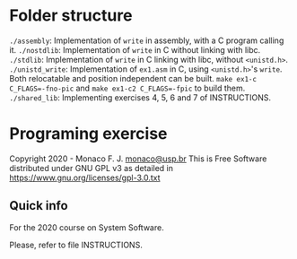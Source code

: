 # Folder structure  
`./assembly`:       Implementation of `write` in assembly, with a C program calling it.
`./nostdlib`:       Implementation of `write` in C without linking with libc.  
`./stdlib`:         Implementation of `write` in C linking with libc, without `<unistd.h>`.
`./unistd_write`:   Implementation of `ex1.asm` in C, using `<unistd.h>`'s `write`. Both relocatable and position independent can be built. `make ex1-c C_FLAGS=-fno-pic` and `make ex1-c2 C_FLAGS=-fpic` to build them.  
`./shared_lib`:     Implementing exercises 4, 5, 6 and 7 of INSTRUCTIONS.


# Programing exercise

Copyright 2020 - Monaco F. J. <monaco@usp.br>
This is Free Software distributed under GNU GPL v3 as detailed in
https://www.gnu.org/licenses/gpl-3.0.txt

## Quick info

For the 2020 course on System Software.

Please, refer to file INSTRUCTIONS.

